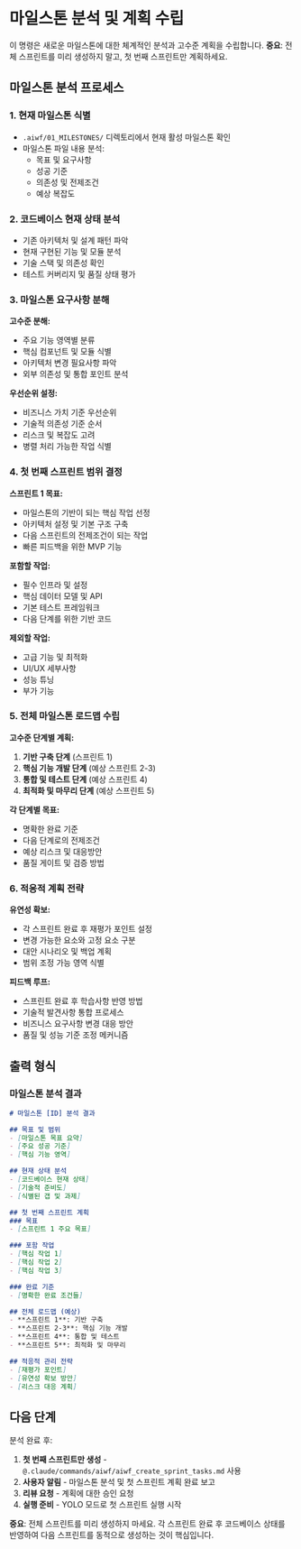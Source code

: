 # 마일스톤 분석 및 계획 수립

이 명령은 새로운 마일스톤에 대한 체계적인 분석과 고수준 계획을 수립합니다.
**중요**: 전체 스프린트를 미리 생성하지 말고, 첫 번째 스프린트만 계획하세요.

## 마일스톤 분석 프로세스

### 1. 현재 마일스톤 식별

- `.aiwf/01_MILESTONES/` 디렉토리에서 현재 활성 마일스톤 확인
- 마일스톤 파일 내용 분석:
  - 목표 및 요구사항
  - 성공 기준
  - 의존성 및 전제조건
  - 예상 복잡도

### 2. 코드베이스 현재 상태 분석

- 기존 아키텍처 및 설계 패턴 파악
- 현재 구현된 기능 및 모듈 분석
- 기술 스택 및 의존성 확인
- 테스트 커버리지 및 품질 상태 평가

### 3. 마일스톤 요구사항 분해

**고수준 분해:**
- 주요 기능 영역별 분류
- 핵심 컴포넌트 및 모듈 식별
- 아키텍처 변경 필요사항 파악
- 외부 의존성 및 통합 포인트 분석

**우선순위 설정:**
- 비즈니스 가치 기준 우선순위
- 기술적 의존성 기준 순서
- 리스크 및 복잡도 고려
- 병렬 처리 가능한 작업 식별

### 4. 첫 번째 스프린트 범위 결정

**스프린트 1 목표:**
- 마일스톤의 기반이 되는 핵심 작업 선정
- 아키텍처 설정 및 기본 구조 구축
- 다음 스프린트의 전제조건이 되는 작업
- 빠른 피드백을 위한 MVP 기능

**포함할 작업:**
- 필수 인프라 및 설정
- 핵심 데이터 모델 및 API
- 기본 테스트 프레임워크
- 다음 단계를 위한 기반 코드

**제외할 작업:**
- 고급 기능 및 최적화
- UI/UX 세부사항
- 성능 튜닝
- 부가 기능

### 5. 전체 마일스톤 로드맵 수립

**고수준 단계별 계획:**
1. **기반 구축 단계** (스프린트 1)
2. **핵심 기능 개발 단계** (예상 스프린트 2-3)
3. **통합 및 테스트 단계** (예상 스프린트 4)
4. **최적화 및 마무리 단계** (예상 스프린트 5)

**각 단계별 목표:**
- 명확한 완료 기준
- 다음 단계로의 전제조건
- 예상 리스크 및 대응방안
- 품질 게이트 및 검증 방법

### 6. 적응적 계획 전략

**유연성 확보:**
- 각 스프린트 완료 후 재평가 포인트 설정
- 변경 가능한 요소와 고정 요소 구분
- 대안 시나리오 및 백업 계획
- 범위 조정 가능 영역 식별

**피드백 루프:**
- 스프린트 완료 후 학습사항 반영 방법
- 기술적 발견사항 통합 프로세스
- 비즈니스 요구사항 변경 대응 방안
- 품질 및 성능 기준 조정 메커니즘

## 출력 형식

### 마일스톤 분석 결과

```markdown
# 마일스톤 [ID] 분석 결과

## 목표 및 범위
- [마일스톤 목표 요약]
- [주요 성공 기준]
- [핵심 기능 영역]

## 현재 상태 분석
- [코드베이스 현재 상태]
- [기술적 준비도]
- [식별된 갭 및 과제]

## 첫 번째 스프린트 계획
### 목표
- [스프린트 1 주요 목표]

### 포함 작업
- [핵심 작업 1]
- [핵심 작업 2]
- [핵심 작업 3]

### 완료 기준
- [명확한 완료 조건들]

## 전체 로드맵 (예상)
- **스프린트 1**: 기반 구축
- **스프린트 2-3**: 핵심 기능 개발
- **스프린트 4**: 통합 및 테스트
- **스프린트 5**: 최적화 및 마무리

## 적응적 관리 전략
- [재평가 포인트]
- [유연성 확보 방안]
- [리스크 대응 계획]
```

## 다음 단계

분석 완료 후:
1. **첫 번째 스프린트만 생성** - `@.claude/commands/aiwf/aiwf_create_sprint_tasks.md` 사용
2. **사용자 알림** - 마일스톤 분석 및 첫 스프린트 계획 완료 보고
3. **리뷰 요청** - 계획에 대한 승인 요청
4. **실행 준비** - YOLO 모드로 첫 스프린트 실행 시작

**중요**: 전체 스프린트를 미리 생성하지 마세요. 각 스프린트 완료 후 코드베이스 상태를 반영하여 다음 스프린트를 동적으로 생성하는 것이 핵심입니다.
